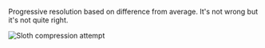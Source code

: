 Progressive resolution based on difference from average. It's not wrong but it's not quite right.

![Sloth compression attempt](https://grant-uploader.s3.amazonaws.com/2024-07-28-18-33-49-800.jpg)

